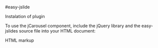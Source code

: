#easy-jslide

Instalation of plugin


To use the jCarousel component, include the jQuery library and the easy-jslides source file into your HTML document:


HTML markup